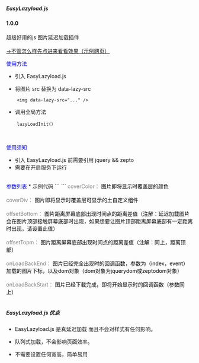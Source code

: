 <h5>EasyLazyload.js</h5>
<h4> 1.0.0</h4>
<font>超级好用的js 图片延迟加载插件</font>
<br>
<br>
<a href="https://channg.github.io/test/test.html">→不管怎么样先点进来看看效果（示例网页）</a>

<font color="blue">使用方法</font>
*  引入 EasyLazyload.js

*  将图片 src 替换为 data-lazy-src
```
	<img data-lazy-src="..." />
```
*  调用全局方法
```
	lazyLoadInit(）
```
<br>

<font color="blue">使用须知</font>
*  引入 EasyLazyload.js 前需要引用 jquery && zepto
*  需要在开启服务下运行

<br>
<font color="blue">参数列表</font>
*  示例代码
```
<script>
    lazyLoadInit({
        coverColor:"white",
        coverDiv:"<h1>test</h1>",
        offsetBottom:0,
        offsetTopm:0,
        showTime:1100,
        onLoadBackEnd:function(i,e){
            console.log("onLoadBackEnd:"+i);
        }
        ,onLoadBackStart:function(i,e){
            console.log("onLoadBackStart:"+i);
        }
    });
</script>
```
<span style="color:gray">coverColor：</span>  <span style="color:black">图片即将显示时覆盖层的颜色</span><br><br><span style="color:gray">coverDiv：</span>  <span style="color:black">图片即将显示时覆盖层可显示的土自定义组件</span><br><br><span style="color:gray">offsetBottom：</span>  <span style="color:black">图片距离屏幕底部出现时间点的距离差值（注解：延迟加载图片会在图片顶部接触屏幕底部时出现，如果想要让图片顶部距离屏幕底部有一定距离时出现，请设置此值）</span><br><br><span style="color:gray">offsetTopm：</span>  <span style="color:black">图片距离屏幕底部出现时间点的距离差值（注解：同上，距离顶部）</span><br><br><span style="color:gray">onLoadBackEnd：</span>  <span style="color:black">图片已经完全出现时的回调函数，参数为（index，event）加载的图片下标，以及dom对象（dom对象为jquerydom或zeptodom对象）</span><br><br><span style="color:gray">onLoadBackStart：</span>  <span style="color:black">图片已经下载完成，即将开始显示时的回调函数（参数同上）</span><br><br>

<h5>EasyLazyload.js 优点</h5>

* EasyLazyload.js 是真延迟加载  而且不会对样式有任何影响。

* 队列式加载，不会影响页面效率。

* 不需要设置任何宽高，简单易用